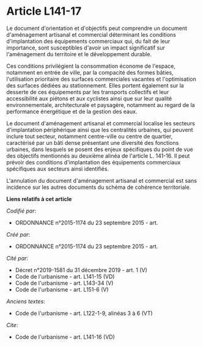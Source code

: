 # Article L141-17

Le document d'orientation et d'objectifs peut comprendre un document d'aménagement artisanal et commercial déterminant les
conditions d'implantation des équipements commerciaux qui, du fait de leur importance, sont susceptibles d'avoir un impact
significatif sur l'aménagement du territoire et le développement durable. 

Ces conditions privilégient la consommation économe de l'espace, notamment en entrée de ville, par la compacité des formes
bâties, l'utilisation prioritaire des surfaces commerciales vacantes et l'optimisation des surfaces dédiées au stationnement.
Elles portent également sur la desserte de ces équipements par les transports collectifs et leur accessibilité aux piétons et
aux cyclistes ainsi que sur leur qualité environnementale, architecturale et paysagère, notamment au regard de la performance
énergétique et de la gestion des eaux. 

Le document d'aménagement artisanal et commercial localise les secteurs d'implantation périphérique ainsi que les centralités
urbaines, qui peuvent inclure tout secteur, notamment centre-ville ou centre de quartier, caractérisé par un bâti dense
présentant une diversité des fonctions urbaines, dans lesquels se posent des enjeux spécifiques du point de vue des objectifs
mentionnés au deuxième alinéa de l'article L. 141-16. Il peut prévoir des conditions d'implantation des équipements
commerciaux spécifiques aux secteurs ainsi identifiés. 

L'annulation du document d'aménagement artisanal et commercial est sans incidence sur les autres documents du schéma de
cohérence territoriale.

**Liens relatifs à cet article**

_Codifié par_:

  - ORDONNANCE n°2015-1174 du 23 septembre 2015 - art.

_Créé par_:

  - ORDONNANCE n°2015-1174 du 23 septembre 2015 - art.

_Cité par_:

  - Décret n°2019-1581 du 31 décembre 2019 - art. 1 (V)
  - Code de l'urbanisme - art. L141-15 (VD)
  - Code de l'urbanisme - art. L143-34 (V)
  - Code de l'urbanisme - art. L151-6 (V)

_Anciens textes_:

  - Code de l'urbanisme - art. L122-1-9, alinéas 3 à 6 (VT)

_Cite_:

  - Code de l'urbanisme - art. L141-16 (VD)
